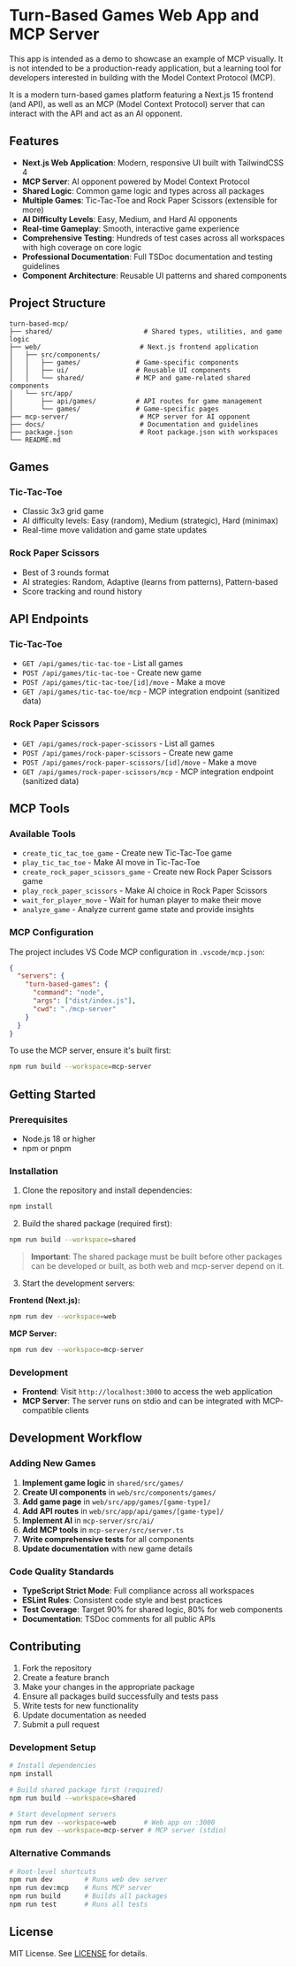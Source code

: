 # Turn-Based Games Web App and MCP Server

This app is intended as a demo to showcase an example of MCP visually. It is not intended to be a production-ready application, but a learning tool for developers interested in building with the Model Context Protocol (MCP). 

It is a modern turn-based games platform featuring a Next.js 15 frontend (and API), as well as an MCP (Model Context Protocol) server that can interact with the API and act as an AI opponent.

## Features

- **Next.js Web Application**: Modern, responsive UI built with TailwindCSS 4
- **MCP Server**: AI opponent powered by Model Context Protocol
- **Shared Logic**: Common game logic and types across all packages
- **Multiple Games**: Tic-Tac-Toe and Rock Paper Scissors (extensible for more)
- **AI Difficulty Levels**: Easy, Medium, and Hard AI opponents
- **Real-time Gameplay**: Smooth, interactive game experience
- **Comprehensive Testing**: Hundreds of test cases across all workspaces with high coverage on core logic
- **Professional Documentation**: Full TSDoc documentation and testing guidelines
- **Component Architecture**: Reusable UI patterns and shared components

## Project Structure

```
turn-based-mcp/
├── shared/                       # Shared types, utilities, and game logic
├── web/                         # Next.js frontend application  
│   ├── src/components/
│   │   ├── games/              # Game-specific components
│   │   ├── ui/                 # Reusable UI components
│   │   └── shared/             # MCP and game-related shared components
│   └── src/app/
│       ├── api/games/          # API routes for game management
│       └── games/              # Game-specific pages
├── mcp-server/                  # MCP server for AI opponent
├── docs/                        # Documentation and guidelines  
├── package.json                 # Root package.json with workspaces
└── README.md
```

## Games

### Tic-Tac-Toe
- Classic 3x3 grid game
- AI difficulty levels: Easy (random), Medium (strategic), Hard (minimax)
- Real-time move validation and game state updates

### Rock Paper Scissors
- Best of 3 rounds format
- AI strategies: Random, Adaptive (learns from patterns), Pattern-based
- Score tracking and round history

## API Endpoints

### Tic-Tac-Toe
- `GET /api/games/tic-tac-toe` - List all games
- `POST /api/games/tic-tac-toe` - Create new game
- `POST /api/games/tic-tac-toe/[id]/move` - Make a move
- `GET /api/games/tic-tac-toe/mcp` - MCP integration endpoint (sanitized data)

### Rock Paper Scissors
- `GET /api/games/rock-paper-scissors` - List all games
- `POST /api/games/rock-paper-scissors` - Create new game  
- `POST /api/games/rock-paper-scissors/[id]/move` - Make a move
- `GET /api/games/rock-paper-scissors/mcp` - MCP integration endpoint (sanitized data)

## MCP Tools

### Available Tools
- `create_tic_tac_toe_game` - Create new Tic-Tac-Toe game
- `play_tic_tac_toe` - Make AI move in Tic-Tac-Toe
- `create_rock_paper_scissors_game` - Create new Rock Paper Scissors game
- `play_rock_paper_scissors` - Make AI choice in Rock Paper Scissors
- `wait_for_player_move` - Wait for human player to make their move
- `analyze_game` - Analyze current game state and provide insights

### MCP Configuration

The project includes VS Code MCP configuration in `.vscode/mcp.json`:

```json
{
  "servers": {
    "turn-based-games": {
      "command": "node",
      "args": ["dist/index.js"],
      "cwd": "./mcp-server"
    }
  }
}
```

To use the MCP server, ensure it's built first:
```bash
npm run build --workspace=mcp-server
```

## Getting Started

### Prerequisites

- Node.js 18 or higher
- npm or pnpm

### Installation

1. Clone the repository and install dependencies:
```bash
npm install
```

2. Build the shared package (required first):
```bash
npm run build --workspace=shared
```

> **Important**: The shared package must be built before other packages can be developed or built, as both web and mcp-server depend on it.

3. Start the development servers:

**Frontend (Next.js):**
```bash
npm run dev --workspace=web
```

**MCP Server:**
```bash
npm run dev --workspace=mcp-server
```

### Development

- **Frontend**: Visit `http://localhost:3000` to access the web application
- **MCP Server**: The server runs on stdio and can be integrated with MCP-compatible clients

## Development Workflow

### Adding New Games
1. **Implement game logic** in `shared/src/games/`
2. **Create UI components** in `web/src/components/games/`
3. **Add game page** in `web/src/app/games/[game-type]/`
4. **Add API routes** in `web/src/app/api/games/[game-type]/`
5. **Implement AI** in `mcp-server/src/ai/`
6. **Add MCP tools** in `mcp-server/src/server.ts`
7. **Write comprehensive tests** for all components
8. **Update documentation** with new game details

### Code Quality Standards
- **TypeScript Strict Mode**: Full compliance across all workspaces
- **ESLint Rules**: Consistent code style and best practices
- **Test Coverage**: Target 90% for shared logic, 80% for web components
- **Documentation**: TSDoc comments for all public APIs

## Contributing

1. Fork the repository
2. Create a feature branch
3. Make your changes in the appropriate package
4. Ensure all packages build successfully and tests pass
5. Write tests for new functionality
6. Update documentation as needed
7. Submit a pull request

### Development Setup
```bash
# Install dependencies
npm install

# Build shared package first (required)
npm run build --workspace=shared

# Start development servers
npm run dev --workspace=web       # Web app on :3000
npm run dev --workspace=mcp-server # MCP server (stdio)
```

### Alternative Commands
```bash
# Root-level shortcuts
npm run dev        # Runs web dev server
npm run dev:mcp    # Runs MCP server
npm run build      # Builds all packages
npm run test       # Runs all tests
```

## License

MIT License. See [LICENSE](LICENSE) for details.
